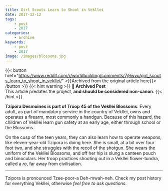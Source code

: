 ```yaml
---
title: Girl Scouts Learn to Shoot in Vekllei
date: 2017-12-12
tags:
    - post
    - 2017
categories:
    - archive
keywords:
    - post
    - 2017
image: /images/blossoms.jpg
---
```

{{< button href="https://www.reddit.com/r/worldbuilding/comments/7j9wvu/girl_scouts_learn_to_shoot_in_vekllei/" >}}Archived from the original article here{{< /button >}}
{{< hint warning >}}
**🌸 Archived Post**  
This article predates the project, **and should be considered non-canon**.
{{< /hint >}}

**Tzipora Desmoines is part of Troop 45 of the Vekllei Blossoms**. Every adult, as part of mandatory service in the country of Vekllei, owns and operates a firearm, most commonly a handgun. Because of this hazard, the children of Vekllei learn gun safety at an early age, either through school or the Blossoms.

On the cusp of the teen years, they can also learn how to operate weapons, like eleven-year-old Tzipora is doing here. She is small, at a bit over four foot two, and she struggles with the recoil of the shotgun. She wears the uniform of the Vekllei Blossoms, and off her hip is slung a canteen pouch and binoculars. Her troop practices shooting out in a Vekllei flower-tundra, called a *ro*, far away from civilisation.

*****

Tzipora is pronounced Tzee-poor-a Deh-mwah-neh. Check my post history for everything Vekllei, otherwise *feel free to ask questions*.
